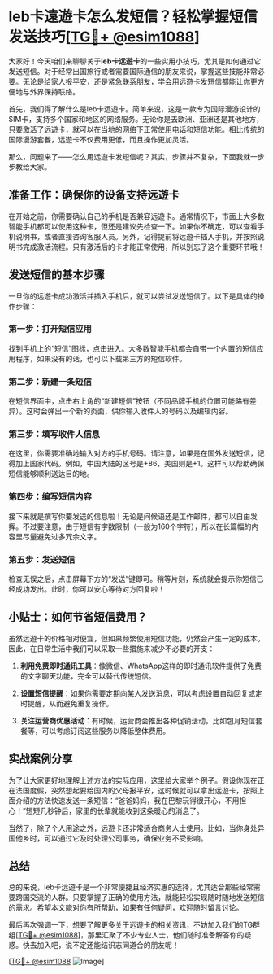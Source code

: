# leb卡遠遊卡怎么发短信？轻松掌握短信发送技巧[[TG💪+ @esim1088](https://t.me/s/esim1088)]

大家好！今天咱们来聊聊关于**leb卡远遊卡**的一些实用小技巧，尤其是如何通过它发送短信。对于经常出国旅行或者需要国际通信的朋友来说，掌握这些技能非常必要。无论是给家人报平安，还是紧急联系朋友，学会用远遊卡发短信都能让你更方便地与外界保持联络。

首先，我们得了解什么是leb卡远遊卡。简单来说，这是一款专为国际漫游设计的SIM卡，支持多个国家和地区的网络服务。无论你是去欧洲、亚洲还是其他地方，只要激活了远遊卡，就可以在当地的网络下正常使用电话和短信功能。相比传统的国际漫游套餐，远遊卡不仅费用更低，而且操作更加灵活。

那么，问题来了——怎么用远遊卡发短信呢？其实，步骤并不复杂，下面我就一步步教给大家。

## 准备工作：确保你的设备支持远遊卡

在开始之前，你需要确认自己的手机是否兼容远遊卡。通常情况下，市面上大多数智能手机都可以使用这种卡，但还是建议先检查一下。如果你不确定，可以查看手机说明书，或者直接咨询客服人员。另外，记得提前将远遊卡插入手机，并按照说明书完成激活流程。只有激活后的卡才能正常使用，所以别忘了这个重要环节哦！

## 发送短信的基本步骤

一旦你的远遊卡成功激活并插入手机后，就可以尝试发送短信了。以下是具体的操作步骤：

### 第一步：打开短信应用

找到手机上的“短信”图标，点击进入。大多数智能手机都会自带一个内置的短信应用程序，如果没有的话，也可以下载第三方的短信软件。

### 第二步：新建一条短信

在短信界面中，点击右上角的“新建短信”按钮（不同品牌手机的位置可能略有差异）。这时会弹出一个新的页面，供你输入收件人的号码以及编辑内容。

### 第三步：填写收件人信息

在这里，你需要准确地输入对方的手机号码。请注意，如果是在国外发送短信，记得加上国家代码。例如，中国大陆的区号是+86，美国则是+1。这样可以帮助确保短信能够顺利送达目的地。

### 第四步：编写短信内容

接下来就是撰写你要发送的信息啦！无论是问候语还是工作邮件，都可以自由发挥。不过要注意，由于短信有字数限制（一般为160个字符），所以在长篇幅的内容里尽量避免过多冗余文字。

### 第五步：发送短信

检查无误之后，点击屏幕下方的“发送”键即可。稍等片刻，系统就会提示你短信已经成功发出。此时，你可以安心等待对方回复啦！

## 小贴士：如何节省短信费用？

虽然远遊卡的价格相对便宜，但如果频繁使用短信功能，仍然会产生一定的成本。因此，在日常生活中我们可以采取一些措施来减少不必要的开支：

1. **利用免费即时通讯工具**：像微信、WhatsApp这样的即时通讯软件提供了免费的文字聊天功能，完全可以替代传统短信。
   
2. **设置短信提醒**：如果你需要定期向某人发送消息，可以考虑设置自动回复或定时提醒，从而避免重复操作。

3. **关注运营商优惠活动**：有时候，运营商会推出各种促销活动，比如包月短信套餐等，可以考虑订阅这些服务以降低整体费用。

## 实战案例分享

为了让大家更好地理解上述方法的实际应用，这里给大家举个例子。假设你现在正在法国度假，突然想起要给国内的父母报平安，这时候就可以拿出远遊卡，按照上面介绍的方法快速发送一条短信：“爸爸妈妈，我在巴黎玩得很开心，不用担心！”短短几秒钟后，家里的长辈就能收到这条暖心的消息了。

当然了，除了个人用途之外，远遊卡还非常适合商务人士使用。比如，当你身处异国他乡时，可以通过它及时处理公司事务，确保业务不受影响。

## 总结

总的来说，leb卡远遊卡是一个非常便捷且经济实惠的选择，尤其适合那些经常需要跨国交流的人群。只要掌握了正确的使用方法，就能轻松实现随时随地发送短信的需求。希望本文能对你有所帮助，如果有任何疑问，欢迎随时留言讨论。

最后再次强调一下，想要了解更多关于远遊卡的相关资讯，不妨加入我们的TG群组[[TG💪+ @esim1088](https://t.me/s/esim1088)]，那里汇聚了不少专业人士，他们随时准备解答你的疑惑。快去加入吧，说不定还能结识志同道合的朋友呢！

[[TG💪+ @esim1088](https://t.me/s/esim1088) ![Image](https://i.postimg.cc/4NQfJmqS/Snipaste-2025-05-13-00-14-12.png)]